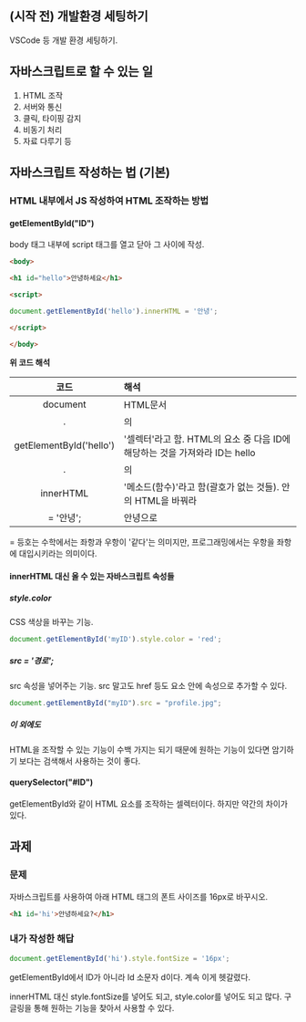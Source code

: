 ## (시작 전) 개발환경 세팅하기

VSCode 등 개발 환경 세팅하기.

## 자바스크립트로 할 수 있는 일

1. HTML 조작
2. 서버와 통신
3. 클릭, 타이핑 감지
4. 비동기 처리
5. 자료 다루기 등


## 자바스크립트 작성하는 법 (기본)

### HTML 내부에서 JS 작성하여 HTML 조작하는 방법

#### getElementById("ID")

body 태그 내부에 script 태그를 열고 닫아 그 사이에 작성.

```HTML
<body>

<h1 id="hello">안녕하세요</h1>

<script>

document.getElementById('hello').innerHTML = '안녕';

</script>

</body>
```

**위 코드 해석**  

|          코드           | 해석                                                                        |
| :---------------------: | :-------------------------------------------------------------------------- |
|        document         | HTML문서                                                                    |
|            .            | 의                                                                          |
| getElementById('hello') | '셀렉터'라고 함. HTML의 요소 중 다음 ID에 해당하는 것을 가져와라 ID는 hello |
|            .            | 의                                                                          |
|        innerHTML        | '메소드(함수)'라고 함(괄호가 없는 것들). 안의 HTML을 바꿔라                 |
|        = '안녕';        | 안녕으로                                                                    |

= 등호는 수학에서는 좌항과 우항이 '같다'는 의미지만, 프로그래밍에서는 우항을 좌항에 대입시키라는 의미이다.


#### innerHTML 대신 올 수 있는 자바스크립트 속성들

##### style.color

CSS 색상을 바꾸는 기능.


```javascript
document.getElementById('myID').style.color = 'red';
```

##### src = '경로';

src 속성을 넣어주는 기능. src 말고도 href 등도 요소 안에 속성으로 추가할 수 있다.

```javascript
document.getElementById("myID").src = "profile.jpg";
```

##### 이 외에도

HTML을 조작할 수 있는 기능이 수백 가지는 되기 때문에 원하는 기능이 있다면 암기하기 보다는 검색해서 사용하는 것이 좋다.

#### querySelector("#ID")

getElementById와 같이 HTML 요소를 조작하는 셀렉터이다. 하지만 약간의 차이가 있다.

## 과제

### 문제

자바스크립트를 사용하여 아래 HTML 태그의 폰트 사이즈를 16px로 바꾸시오.

```HTML
<h1 id='hi'>안녕하세요?</h1>
```

### 내가 작성한 해답

```javascript
document.getElementById('hi').style.fontSize = '16px';
```

getElementById에서 ID가 아니라 Id 소문자 d이다. 계속 이게 헷갈렸다.


innerHTML 대신 style.fontSize를 넣어도 되고, style.color를 넣어도 되고 많다. 구글링을 통해 원하는 기능을 찾아서 사용할 수 있다.

